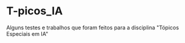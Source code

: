 # T-picos_IA
Alguns testes e trabalhos que foram feitos para a disciplina "Tópicos Especiais em IA"
